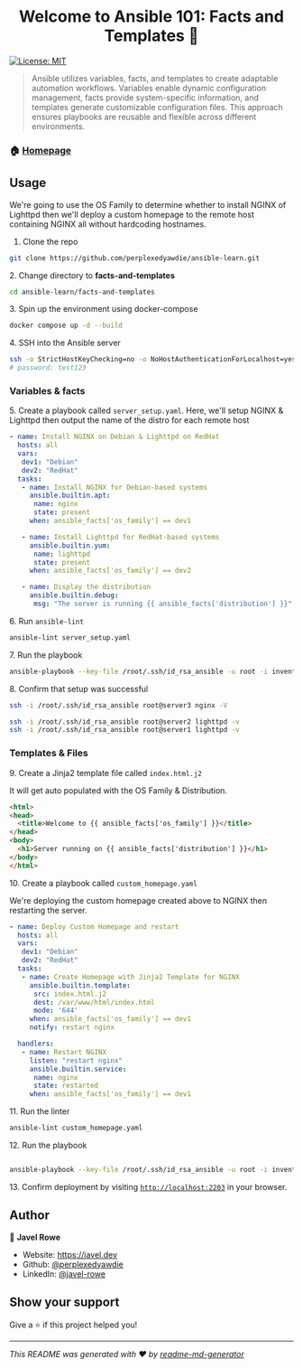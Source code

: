 <h1 align="center">Welcome to Ansible 101: Facts and Templates 👋</h1>
<p>
  <a href="#" target="_blank">
    <img alt="License: MIT" src="https://img.shields.io/badge/License-MIT-yellow.svg" />
  </a>
</p>

> Ansible utilizes variables, facts, and templates to create adaptable automation workflows. Variables enable dynamic configuration management, facts provide system-specific information, and templates generate customizable configuration files. This approach ensures playbooks are reusable and flexible across different environments.

### 🏠 [Homepage](https://javel.dev/facts-and-templates)


## Usage

We're going to use the OS Family to determine whether to install NGINX of Lighttpd then we'll deploy a custom homepage to the remote host containing NGINX all without hardcoding hostnames.

1. Clone the repo
    

```bash
git clone https://github.com/perplexedyawdie/ansible-learn.git
```

2\. Change directory to **facts-and-templates**

```bash
cd ansible-learn/facts-and-templates

```

3\. Spin up the environment using docker-compose

```bash
docker compose up -d --build

```

4\. SSH into the Ansible server

```bash
ssh -o StrictHostKeyChecking=no -o NoHostAuthenticationForLocalhost=yes root@localhost -p 2200
# password: test123
```
### Variables & facts

5\. Create a playbook called `server_setup.yaml`. Here, we'll setup NGINX & Lighttpd then output the name of the distro for each remote host

```yaml
- name: Install NGINX on Debian & Lighttpd on RedHat
  hosts: all
  vars:
   dev1: "Debian"
   dev2: "RedHat"
  tasks:
   - name: Install NGINX for Debian-based systems   
     ansible.builtin.apt:
      name: nginx
      state: present
     when: ansible_facts['os_family'] == dev1       

   - name: Install Lighttpd for RedHat-based systems 
     ansible.builtin.yum:
      name: lighttpd
      state: present
     when: ansible_facts['os_family'] == dev2       

   - name: Display the distribution
     ansible.builtin.debug:
      msg: "The server is running {{ ansible_facts['distribution'] }}"
```

6\. Run `ansible-lint`

```bash
ansible-lint server_setup.yaml
```

7\. Run the playbook

```bash
ansible-playbook --key-file /root/.ssh/id_rsa_ansible -u root -i inventory.yaml server_setup.yaml
```

8\. Confirm that setup was successful

```bash
ssh -i /root/.ssh/id_rsa_ansible root@server3 nginx -V

ssh -i /root/.ssh/id_rsa_ansible root@server2 lighttpd -v
ssh -i /root/.ssh/id_rsa_ansible root@server1 lighttpd -v
```

### Templates & Files

9\. Create a Jinja2 template file called `index.html.j2`

It will get auto populated with the OS Family & Distribution.

```Html
<html>
<head>
  <title>Welcome to {{ ansible_facts['os_family'] }}</title>
</head>
<body>
  <h1>Server running on {{ ansible_facts['distribution'] }}</h1>
</body>
</html>
```

10\. Create a playbook called `custom_homepage.yaml`

We're deploying the custom homepage created above to NGINX then restarting the server.

```yaml
- name: Deploy Custom Homepage and restart
  hosts: all
  vars:
   dev1: "Debian"
   dev2: "RedHat"
  tasks:
   - name: Create Homepage with Jinja2 Template for NGINX
     ansible.builtin.template:
      src: index.html.j2
      dest: /var/www/html/index.html
      mode: '644'
     when: ansible_facts['os_family'] == dev1
     notify: restart nginx

  handlers:
   - name: Restart NGINX
     listen: "restart nginx"
     ansible.builtin.service:
      name: nginx
      state: restarted
     when: ansible_facts['os_family'] == dev1
```

11\. Run the linter

```bash
ansible-lint custom_homepage.yaml

```

12\. Run the playbook

```bash

ansible-playbook --key-file /root/.ssh/id_rsa_ansible -u root -i inventory.yaml custom_homepage.yaml
```

13\. Confirm deployment by visiting [`http://localhost:2203`](http://localhost:2203) in your browser.


## Author

👤 **Javel Rowe**

* Website: https://javel.dev
* Github: [@perplexedyawdie](https://github.com/perplexedyawdie)
* LinkedIn: [@javel-rowe](https://linkedin.com/in/javel-rowe)

## Show your support

Give a ⭐️ if this project helped you!

***
_This README was generated with ❤️ by [readme-md-generator](https://github.com/kefranabg/readme-md-generator)_
